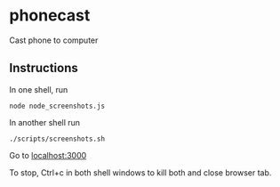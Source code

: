 # phonecast

Cast phone to computer

## Instructions

In one shell, run

``` node node_screenshots.js ```

In another shell run

``` ./scripts/screenshots.sh ```

Go to [localhost:3000](localhost:3000)

To stop, Ctrl+c in both shell windows to kill both and close browser tab.